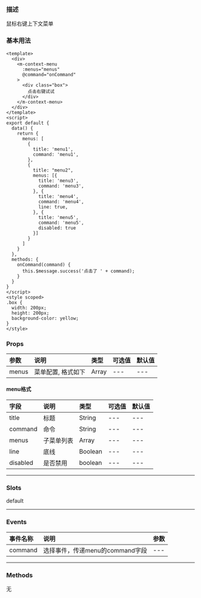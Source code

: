 ### 描述
鼠标右键上下文菜单

### 基本用法
```vue
<template>
  <div>
    <m-context-menu
      :menus="menus"
      @command="onCommand"
    >
      <div class="box">
        点击右键试试
      </div>
    </m-context-menu>
  </div>
</template>
<script>
export default {
  data() {
    return {
      menus: [
        {
          title: 'menu1',
          command: 'menu1',
        },
        {
          title: "menu2",
          menus: [{
            title: 'menu3',
            command: 'menu3',
          }, {
            title: 'menu4',
            command: 'menu4',
            line: true,
          }, {
            title: 'menu5',
            command: 'menu5',
            disabled: true
          }]
        }
      ]
    }
  },
  methods: {
    onCommand(command) {
      this.$message.success('点击了 ' + command);
    }
  }
}
</script>
<style scoped>
.box {
  width: 200px;
  height: 200px;
  background-color: yellow;
}
</style>

```

### Props

| 参数 | 说明 | 类型 | 可选值 | 默认值 |
| :---- | :---- | :---- | :---- | :---- | 
| menus | 菜单配置, 格式如下 | Array | --- | --- |


#### menu格式

| 字段 | 说明 | 类型 | 可选值 | 默认值 |
| :---- | :---- | :---- | :---- | :---- | 
| title | 标题 | String | --- | --- |
| command | 命令 | String | --- | --- |
| menus | 子菜单列表 | Array | --- | --- |
| line | 底线 | Boolean | --- | --- |
| disabled | 是否禁用 | boolean | --- | --- |

---

### Slots
default

---

### Events

| 事件名称 | 说明 | 参数 |
| :---- | :---- | :---- |
| command | 选择事件，传递menu的command字段 | --- |


---

### Methods
无

